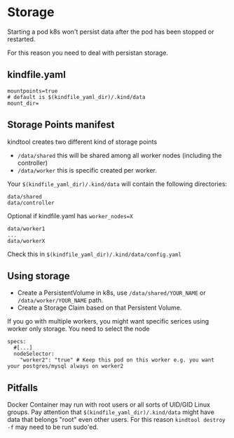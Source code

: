 # Storage

Starting a pod k8s won't persist data after the pod has been stopped or restarted.

For this reason you need to deal with persistan storage.

## kindfile.yaml

```
mountpoints=true
# default is $(kindfile_yaml_dir)/.kind/data
mount_dir=
```

## Storage Points manifest

kindtool creates two different kind of storage points

- `/data/shared` this will be shared among all worker nodes (including the controller)
- `/data/worker` this is specific created per worker.

Your `$(kindfile_yaml_dir)/.kind/data` will contain the following directories:

```
data/shared
data/controller
```

Optional if kindfile.yaml has `worker_nodes=X`
```
data/worker1
...
data/workerX
```

Check this in `$(kindfile_yaml_dir)/.kind/data/config.yaml`


## Using storage

- Create a PersistentVolume in k8s, use `/data/shared/YOUR_NAME` or `/data/worker/YOUR_NAME` path.
- Create a Storage Claim based on that Persistent Volume.


If you go with multiple workers, you might want specific serices using worker only storage. You need to select the node

```
specs:
  #[...]
  nodeSelector:
    "worker2": "true" # Keep this pod on this worker e.g. you want your postgres/mysql always on worker2
```

## Pitfalls

Docker Container may run with root users or all sorts of UID/GID Linux groups. Pay attention that `$(kindfile_yaml_dir)/.kind/data` might have data that belongs "root" even other users. For this reason `kindtool destroy -f` may need to be run sudo'ed.

